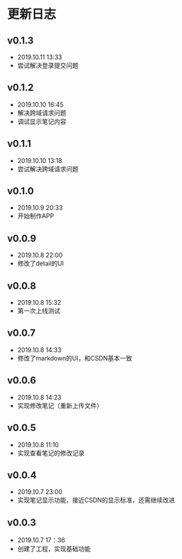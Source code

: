 # 更新日志

## v0.1.3
- 2019.10.11 13:33
- 尝试解决登录提交问题

## v0.1.2
- 2019.10.10 16:45
- 解决跨域请求问题
- 调试显示笔记内容

## v0.1.1
- 2019.10.10 13:18
- 尝试解决跨域请求问题

## v0.1.0
- 2019.10.9 20:33
- 开始制作APP

## v0.0.9
- 2019.10.8 22:00
- 修改了detail的UI

## v0.0.8
- 2019.10.8 15:32
- 第一次上线测试

## v0.0.7
- 2019.10.8 14:33
- 修改了markdown的UI，和CSDN基本一致

## v0.0.6
- 2019.10.8 14:23
- 实现修改笔记（重新上传文件）

## v0.0.5
- 2019.10.8 11:10
- 实现查看笔记的修改记录

## v0.0.4
- 2019.10.7 23:00
- 实现笔记显示功能，接近CSDN的显示标准，还需继续改进

## v0.0.3
- 2019.10.7 17：36
- 创建了工程，实现基础功能
